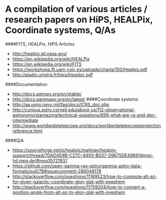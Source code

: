A compilation of various articles / research papers on HiPS, HEALPix, Coordinate systems, Q/As
===================

####FITS, HEALPix, HiPS Articles
* http://healpix.jpl.nasa.gov/
* https://en.wikipedia.org/wiki/HEALPix
* https://en.wikipedia.org/wiki/FITS
* https://workshops.ift.uam-csic.es/uploads/charla/150/Healpix.pdf
* http://aladin.unistra.fr/hips/hipsdoc.pdf

####Documentation
* http://docs.astropy.org/en/stable/
* http://docs.gammapy.org/en/latest/
####Coordinate systems
* http://aa.usno.navy.mil/faq/docs/ICRS_doc.php
* http://curious.astro.cornell.edu/about-us/112-observational-astronomy/stargazing/technical-questions/699-what-are-ra-and-dec-intermediate
* http://www.worldwidetelescope.org/docs/worldwidetelescopeprojectionreference.html

####Q/A
* https://sourceforge.net/p/healpix/mailman/healpix-support/thread/7DAD4E9B-C27C-4493-B037-09675DE49691@mpi-hd.mpg.de/#msg35721937
* https://github.com/open-gamma-ray-astro/gamma-astro-data-formats/pull/78#issuecomment-286048178
* http://stackoverflow.com/questions/11169523/how-to-compute-alt-az-for-given-galactic-coordinate-glon-glat-with-pyephem
* http://stackoverflow.com/questions/11759204/how-to-convert-a-position-angle-from-alt-az-to-glon-glat-with-pyephem


